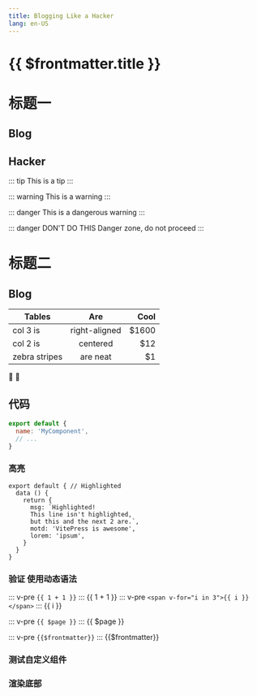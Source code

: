 ```yaml
---
title: Blogging Like a Hacker
lang: en-US
---
```

# {{ $frontmatter.title }}

# 标题一
## Blog
## Hacker
::: tip
This is a tip
:::

::: warning
This is a warning
:::

::: danger
This is a dangerous warning
:::

::: danger DON'T DO THIS
Danger zone, do not proceed
:::
# 标题二
## Blog

| Tables        | Are           | Cool  |
| ------------- |:-------------:| -----:|
| col 3 is      | right-aligned | $1600 |
| col 2 is      | centered      |   $12 |
| zebra stripes | are neat      |    $1 |

:tada: :100:

## 代码

```js
export default {
  name: 'MyComponent',
  // ...
}
```

### 高亮
```js{1,4,6-7}
export default { // Highlighted
  data () {
    return {
      msg: `Highlighted!
      This line isn't highlighted,
      but this and the next 2 are.`,
      motd: 'VitePress is awesome',
      lorem: 'ipsum',
    }
  }
}
```
###  验证 使用动态语法
::: v-pre
`{{ 1 + 1 }}`
:::
{{ 1 + 1 }}
::: v-pre
`<span v-for="i in 3">{{ i }} </span>`
:::
<span v-for="i in 3">{{ i }} </span>

::: v-pre
`{{ $page }}`
:::
{{ $page }}

::: v-pre
`{{$frontmatter}}`
:::
{{$frontmatter}}

<!-- [[toc]] -->

### 测试自定义组件

<HelloWorld />

### 渲染底部

<Footer />

<script setup>
import  HelloWorld from '../components/HelloWorld.vue'
</script>